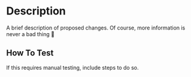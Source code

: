 # Description

A brief description of proposed changes. Of course, more information is never a bad thing 🙂

## How To Test

If this requires manual testing, include steps to do so.
